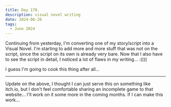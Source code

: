```yaml
---
title: Day 178.
description: visual novel writing
date: 2024-06-26
tags: 
  - June 2024
---
```


Continuing from yesterday, I'm converting one of my story/script into a Visual Novel. I'm starting to add more and more stuff that was not on the script, since the script on its own is already very bare. Now that I also have to see the script in detail, I noticed a lot of flaws in my writing... :((((

I guess I'm going to cook this thing after all...

-----

Update on the above, I thought I can just serve this on something like itch.io, but I don't feel comfortable sharing an incomplete game to that website... I'll work on it some more in the coming months. If I can make this work...